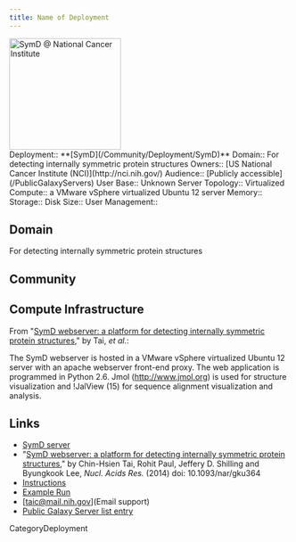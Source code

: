```yaml
---
title: Name of Deployment
---
```

<div class='center'>
<a href='http://symd.nci.nih.gov/'><img src='/PublicGalaxyServers/SymD.png' alt='SymD @ National Cancer Institute' height="200" /></a>
</div>





<div class='deploymentbox'>
 Deployment:: **[SymD](/Community/Deployment/SymD)**
 Domain:: For detecting internally symmetric protein structures
 Owners:: [US National Cancer Institute (NCI)](http://nci.nih.gov/)
 Audience:: [Publicly accessible](/PublicGalaxyServers)  
 User Base:: Unknown
 Server Topology:: Virtualized
 Compute:: a VMware vSphere virtualized Ubuntu 12 server
 Memory:: 
 Storage:: 
 Disk Size:: 
 User Management:: 
</div>

## Domain

For detecting internally symmetric protein structures

## Community


## Compute Infrastructure

From "[SymD webserver: a platform for detecting internally symmetric protein structures](http://nar.oxfordjournals.org/content/early/2014/05/05/nar.gku364.full)," by Tai, *et al.*:

 The SymD webserver is hosted in a VMware vSphere virtualized Ubuntu 12 server with an apache webserver front-end proxy. The web application is programmed in Python 2.6. Jmol (http://www.jmol.org) is used for structure visualization and !JalView (15) for sequence alignment visualization and analysis.

## Links

* [SymD server](http://symd.nci.nih.gov/)
* "[SymD webserver: a platform for detecting internally symmetric protein structures](http://nar.oxfordjournals.org/content/early/2014/05/05/nar.gku364.full)," by Chin-Hsien Tai, Rohit Paul, Jeffery D. Shilling and Byungkook Lee, *Nucl. Acids Res.* (2014) doi: 10.1093/nar/gku364
* [Instructions](http://symd.nci.nih.gov/static/Interface_help/Interface_help.html)
* [Example Run](http://symd.nci.nih.gov/static/example_run/GalaxySymD.html)
* [taic@mail.nih.gov](Email support)
* [Public Galaxy Server list entry](/PublicGalaxyServers#symd)

CategoryDeployment
